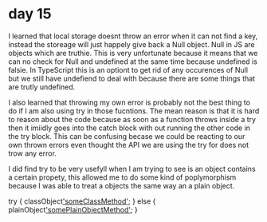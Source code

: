 # day 15

I learned that local storage doesnt throw an error when it can not find a key, instead the storeage will just happely give back a Null object. Null in JS are objects which are truthie.
This is very unfortunate because it means that we can no check for Null and undefined at the same time because undefined is falsie. In TypeScript this is an optiont to get rid of any occurences of Null but we still have undefiend to deal with because there are some things that are trutly undefined.

I also learned that throwing my own error is probably not the best thing to do if I am also using try in those fucntions. The mean reason is that it is hard to reason about the code because as soon as a function throws inside a try then it imiidly goes into the catch block with out running the other code in the try block. This can be confusing becase we could be reacting to our own thrown errors even thought the API we are using the try for does not trow any error.

I did find try to be very usefyll when I am trying to see is an object contains a certain propety, this allowed me to do some kind of poplymorphism because I was able to treat a objects the same way an a plain object.  

try {
  classObject['someClassMethod']();
} else {
  plainObject['somePlainObjectMethod']();
}
